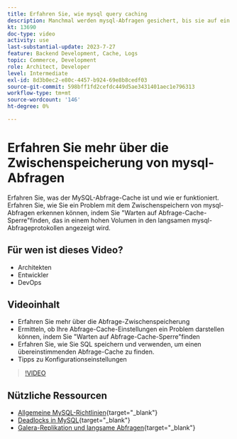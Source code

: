```yaml
---
title: Erfahren Sie, wie mysql query caching
description: Manchmal werden mysql-Abfragen gesichert, bis sie auf ein Schloss warten. In diesem Tutorial werden das Zwischenspeichern von Abfragen und einige Empfehlungen für Einstellungen bei Problemen erläutert.
kt: 13690
doc-type: video
activity: use
last-substantial-update: 2023-7-27
feature: Backend Development, Cache, Logs
topic: Commerce, Development
role: Architect, Developer
level: Intermediate
exl-id: 8d3b0ec2-e80c-4457-b924-69e8b8cedf03
source-git-commit: 598bff1fd2cefdc449d5ae3431401aec1e796313
workflow-type: tm+mt
source-wordcount: '146'
ht-degree: 0%

---
```


# Erfahren Sie mehr über die Zwischenspeicherung von mysql-Abfragen

Erfahren Sie, was der MySQL-Abfrage-Cache ist und wie er funktioniert. Erfahren Sie, wie Sie ein Problem mit dem Zwischenspeichern von mysql-Abfragen erkennen können, indem Sie &quot;Warten auf Abfrage-Cache-Sperre&quot;finden, das in einem hohen Volumen in den langsamen mysql-Abfrageprotokollen angezeigt wird.

## Für wen ist dieses Video?

- Architekten
- Entwickler
- DevOps

## Videoinhalt

- Erfahren Sie mehr über die Abfrage-Zwischenspeicherung
- Ermitteln, ob Ihre Abfrage-Cache-Einstellungen ein Problem darstellen können, indem Sie &quot;Warten auf Abfrage-Cache-Sperre&quot;finden
- Erfahren Sie, wie Sie SQL speichern und verwenden, um einen übereinstimmenden Abfrage-Cache zu finden.
- Tipps zu Konfigurationseinstellungen

>[!VIDEO](https://video.tv.adobe.com/v/3422015?learn=on)

## Nützliche Ressourcen

- [Allgemeine MySQL-Richtlinien](https://experienceleague.adobe.com/docs/commerce-operations/installation-guide/prerequisites/database-server/mysql.html?lang=en){target="_blank"}
- [Deadlocks in MySQL](https://experienceleague.adobe.com/docs/commerce-knowledge-base/kb/troubleshooting/database/deadlocks-in-mysql.html){target="_blank"}
- [Galera-Replikation und langsame Abfragen](https://experienceleague.adobe.com/docs/commerce-learn/tutorials/backend-development/galera-db-slow-replication.html){target="_blank"}
